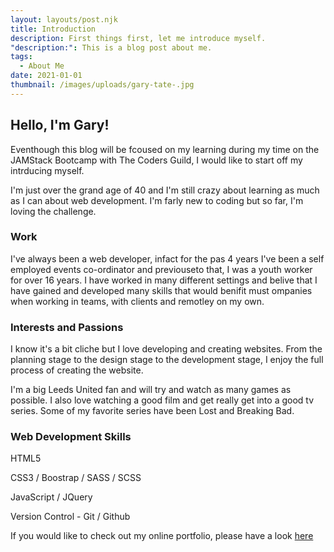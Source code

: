 ```yaml
---
layout: layouts/post.njk
title: Introduction
description: First things first, let me introduce myself.
"description:": This is a blog post about me.
tags:
  - About Me
date: 2021-01-01
thumbnail: /images/uploads/gary-tate-.jpg
---
```

## **Hello, I'm Gary!**

Eventhough this blog will be fcoused on my learning during my time on the JAMStack Bootcamp with The Coders Guild, I would like to start off my intrducing myself.

I'm just over the grand age of 40 and I'm still crazy about learning as much as I can about web development. I'm farly new to coding but so far, I'm loving the challenge. 

### Work

I've always been a web developer, infact for the pas 4 years I've been a self employed events co-ordinator and previouseto that, I was a youth worker for over 16 years.  I have worked in many different settings and belive that I have gained and developed many skills that would benifit must ompanies when working in teams, with clients and remotley on my own. 

### Interests and Passions

I know it's a bit cliche but I love developing and creating websites. From the planning stage to the design stage to the development stage, I enjoy the full process of creating the website. 

I'm a big Leeds United fan and will try and watch as many games as possible. I also love watching a good film and get really get into a good tv series. Some of my favorite series have been Lost and Breaking Bad. 

### Web Development Skills

HTML5

CSS3 / Boostrap / SASS / SCSS

JavaScript / JQuery

Version Control - Git / Github



If you would like to check out my online portfolio, please have a look [here](www.gt-web-dev.site)